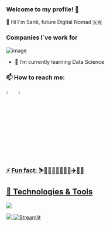 ### Welcome to my profile! 	:call_me_hand:
👋 Hi I´m Santi, future Digital Nomad :argentina:

### Companies I´ve work for
![image](https://user-images.githubusercontent.com/113537771/190638046-327ffdb9-eb2d-4077-a81e-9712288aba0c.png)

- 🌱 I’m currently learning Data Science

### 📫 How to reach me: 
[<img src="https://img.icons8.com/color/48/000000/linkedin.png" width="4.5%"/>](https://www.linkedin.com/in/santiriccardi/)  &nbsp;
<a href="mailto:santi.riccardi@gmail.com"> <img src="https://img.icons8.com/fluent/48/000000/gmail.png" width="4.5%"/>

### ⚡ Fun fact: :skier::horse_racing::weight_lifting_man::weight_lifting_man::lotus_position_man::airplane::ocean::guitar:   

## 🔧 Technologies & Tools
![](https://img.shields.io/badge/Python-3776AB?style=for-the-badge&logo=python&logoColor=white)

![](https://img.shields.io/badge/Made%20with-Jupyter-orange?style=for-the-badge&logo=Jupyter)
![Streamlit](https://img.shields.io/badge/Streamlit-%23FE4B4B.svg?style=for-the-badge&logo=streamlit&logoColor=white)



